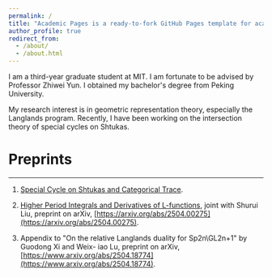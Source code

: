 ```yaml
---
permalink: /
title: "Academic Pages is a ready-to-fork GitHub Pages template for academic personal websites"
author_profile: true
redirect_from: 
  - /about/
  - /about.html
---
```


I am a third-year graduate student at MIT. I am fortunate to be advised by Professor Zhiwei Yun. I obtained my bachelor's degree from Peking University.

My research interest is in geometric representation theory, especially the Langlands program. Recently, I have been working on the intersection theory of special cycles on Shtukas.

# Preprints
------

1. [Special Cycle on Shtukas and Categorical Trace](https://zeyuw42.github.io/assets/Special_cycle_classes_and_categorical_trace.pdf).

2. [Higher Period Integrals and Derivatives of L-functions](https://zeyuw42.github.io/assets/assets/Higher_Period_Integrals_and_Derivatives_of_L_functions__arxiv_v2.pdf), joint with Shurui Liu, preprint on
arXiv, [https://arxiv.org/abs/2504.00275](https://arxiv.org/abs/2504.00275).

4. Appendix to "On the relative Langlands duality for Sp2n\GL2n+1" by Guodong Xi and Weix-
iao Lu, preprint on arXiv, [https://www.arxiv.org/abs/2504.18774](https://www.arxiv.org/abs/2504.18774).

